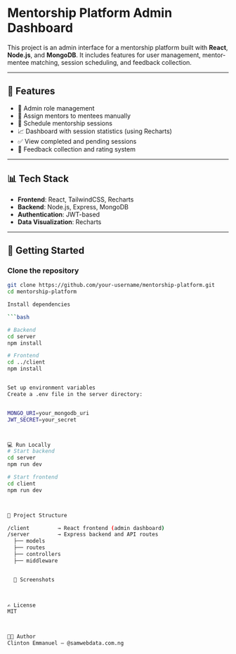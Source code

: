 # Mentorship Platform Admin Dashboard

This project is an admin interface for a mentorship platform built with **React**, **Node.js**, and **MongoDB**. It includes features for user management, mentor-mentee matching, session scheduling, and feedback collection.

---

## 🔧 Features

- 🔐 Admin role management
- 👥 Assign mentors to mentees manually
- 📅 Schedule mentorship sessions
- 📈 Dashboard with session statistics (using Recharts)
- ✅ View completed and pending sessions
- 💬 Feedback collection and rating system

---

## 📊 Tech Stack

- **Frontend**: React, TailwindCSS, Recharts
- **Backend**: Node.js, Express, MongoDB
- **Authentication**: JWT-based
- **Data Visualization**: Recharts

---

## 🚀 Getting Started

### Clone the repository

```bash
git clone https://github.com/your-username/mentorship-platform.git
cd mentorship-platform

Install dependencies

```bash

# Backend
cd server
npm install

# Frontend
cd ../client
npm install


Set up environment variables
Create a .env file in the server directory:


MONGO_URI=your_mongodb_uri
JWT_SECRET=your_secret



💻 Run Locally
# Start backend
cd server
npm run dev

# Start frontend
cd client
npm run dev



📂 Project Structure

/client         → React frontend (admin dashboard)
/server         → Express backend and API routes
  ├── models
  ├── routes
  ├── controllers
  ├── middleware


  📸 Screenshots
  


✍️ License
MIT



👨‍💻 Author
Clinton Emmanuel — @samwebdata.com.ng